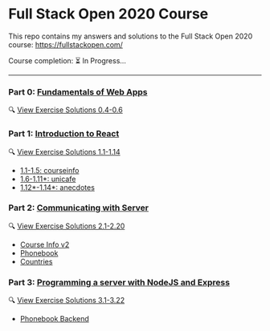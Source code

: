 # Full Stack Open 2020 Course

This repo contains my answers and solutions to the Full Stack Open 2020 course: https://fullstackopen.com/

Course completion: ⏳ In Progress...

---

### Part 0: [Fundamentals of Web Apps](https://fullstackopen.com/en/part0)

🔍 [View Exercise Solutions 0.4-0.6](./part0/README.md)

### Part 1: [Introduction to React](https://fullstackopen.com/en/part1/introduction_to_react)

🔍 [View Exercise Solutions 1.1-1.14](./part1)

- [1.1-1.5: courseinfo](./part1/courseinfo)
- [1.6-1.11\*: unicafe](./part1/unicafe)
- [1.12\*-1.14\*: anecdotes](./part1/anecdotes)

### Part 2: [Communicating with Server](https://fullstackopen.com/en/part2)

🔍 [View Exercise Solutions 2.1-2.20](./part2)

- [Course Info v2](./part2/courseinfo)
- [Phonebook](./part2/phonebook)
- [Countries](./part2/countries)

### Part 3: [Programming a server with NodeJS and Express](https://fullstackopen.com/en/part3)

🔍 [View Exercise Solutions 3.1-3.22](./part3)

- [Phonebook Backend](./part3/phonebook-backend)